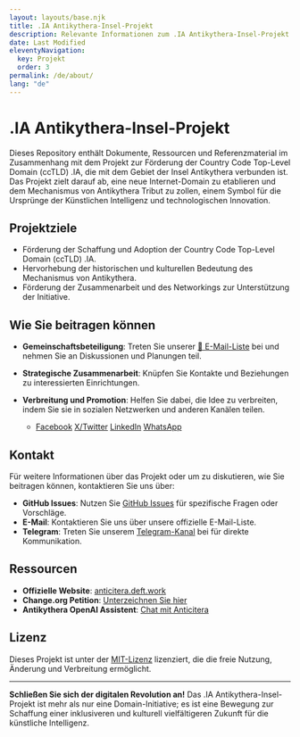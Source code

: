 ```yaml
---
layout: layouts/base.njk
title: .IA Antikythera-Insel-Projekt
description: Relevante Informationen zum .IA Antikythera-Insel-Projekt.
date: Last Modified
eleventyNavigation:
  key: Projekt
  order: 3
permalink: /de/about/
lang: "de"
---
```

# .IA Antikythera-Insel-Projekt

Dieses Repository enthält Dokumente, Ressourcen und Referenzmaterial im Zusammenhang mit dem Projekt zur Förderung der Country Code Top-Level Domain (ccTLD) .IA, die mit dem Gebiet der Insel Antikythera verbunden ist. Das Projekt zielt darauf ab, eine neue Internet-Domain zu etablieren und dem Mechanismus von Antikythera Tribut zu zollen, einem Symbol für die Ursprünge der Künstlichen Intelligenz und technologischen Innovation.

## Projektziele

- Förderung der Schaffung und Adoption der Country Code Top-Level Domain (ccTLD) .IA.
- Hervorhebung der historischen und kulturellen Bedeutung des Mechanismus von Antikythera.
- Förderung der Zusammenarbeit und des Networkings zur Unterstützung der Initiative.

## Wie Sie beitragen können

- **Gemeinschaftsbeteiligung**: Treten Sie unserer [📧 E-Mail-Liste](https://docs.google.com/forms/d/e/1FAIpQLSeptFS3-XMVTeBFQzDEl1O55hkXhtOgYmMSEfpLLJk11UZEOA/viewform?usp=sf_link) bei und nehmen Sie an Diskussionen und Planungen teil.

- **Strategische Zusammenarbeit**: Knüpfen Sie Kontakte und Beziehungen zu interessierten Einrichtungen.

- **Verbreitung und Promotion**: Helfen Sie dabei, die Idee zu verbreiten, indem Sie sie in sozialen Netzwerken und anderen Kanälen teilen.
  - [Facebook](https://www.facebook.com/sharer/sharer.php?u=https://anticitera.deft.work) [X/Twitter](https://twitter.com/intent/tweet?url=https://anticitera.deft.work&text=.IA%20Antikythera%20Insel) [LinkedIn](https://www.linkedin.com/shareArticle?mini=true&url=https://anticitera.deft.work&title=.IA%20Antikythera%20Insel&summary=Personalisierte%20Beschreibung) [WhatsApp](https://api.whatsapp.com/send?text=https://anticitera.deft.work)

## Kontakt

Für weitere Informationen über das Projekt oder um zu diskutieren, wie Sie beitragen können, kontaktieren Sie uns über:

- **GitHub Issues**: Nutzen Sie [GitHub Issues](https://github.com/elswork/anticitera.deft.work/issues) für spezifische Fragen oder Vorschläge.
- **E-Mail**: Kontaktieren Sie uns über unsere offizielle E-Mail-Liste.
- **Telegram**: Treten Sie unserem [Telegram-Kanal](https://t.me/+oAeZGMsePDg2ZDI0) bei für direkte Kommunikation.

## Ressourcen

- **Offizielle Website**: [anticitera.deft.work](https://anticitera.deft.work)
- **Change.org Petition**: [Unterzeichnen Sie hier](https://chng.it/hqCyzBpwgW)
- **Antikythera OpenAI Assistent**: [Chat mit Anticitera](https://chat.openai.com/g/g-fnpHOClUW-anticitera)

## Lizenz

Dieses Projekt ist unter der [MIT-Lizenz](LICENSE) lizenziert, die die freie Nutzung, Änderung und Verbreitung ermöglicht.

---

**Schließen Sie sich der digitalen Revolution an!** Das .IA Antikythera-Insel-Projekt ist mehr als nur eine Domain-Initiative; es ist eine Bewegung zur Schaffung einer inklusiveren und kulturell vielfältigeren Zukunft für die künstliche Intelligenz.